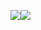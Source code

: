<a href="https://github.com/anuraghazra/github-readme-stats" style="display: flex;"><img align="center" src="https://github-readme-stats.vercel.app/api?username=applemango&show_icons=true&theme=vue" /><img align="center" src="https://github-readme-stats.vercel.app/api/top-langs/?username=applemango&langs_count=10&layout=compact" /></a>

